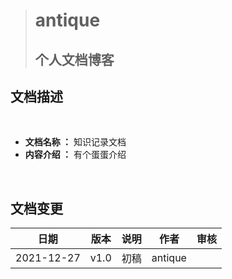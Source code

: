 > #  antique
> ## 个人文档博客 


## 文档描述
<br/>

 * **文档名称 ：**
    知识记录文档
 * **内容介绍 ：**
    有个蛋蛋介绍


<br/>

## 文档变更
|日期|版本|说明|作者|审核|
|:--:|:--:|:--:|:--:|:--:|
|2021-12-27|v1.0|初稿|antique||